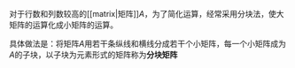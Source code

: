 对于行数和列数较高的[[matrix|矩阵]]$A$，为了简化运算，经常采用分块法，使大矩阵的运算化成小矩阵的运算。

具体做法是：将矩阵$A$用若干条纵线和横线分成若干个小矩阵，每一个小矩阵成为$A$的子块，以子块为元素形式的矩阵称为**分块矩阵**